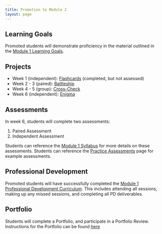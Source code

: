 ```yaml
---
title: Promotion to Module 2
layout: page
---
```


## Learning Goals

Promoted students will demonstrate proficiency in the material outlined in the [Module 1 Learning Goals](./learning_goals).

## Projects

* Week 1 (independent): [Flashcards](./projects/flashcards) (completed, but not assessed)
* Week 2 - 3 (paired): [Battleship](./projects/battleship)
* Week 4 - 5 (group): [Cross-Check](./projects/cross_check)
* Week 6 (independent): [Enigma](./projects/enigma)

## Assessments

In week 6, students will complete two assessments:

1. Paired Assessment
1. Independent Assessment

Students can reference the [Module 1 Syllabus](./syllabus) for more details on these assessments. Students can reference the [Practice Assessments](./practice_assessments) page for example assessments.

## Professional Development

Promoted students will have successfully completed the [Module 1 Professional Development Curriculum](https://github.com/turingschool/career-development-curriculum/tree/master/module_one). This includes attending all sessions, making up any missed sessions, and completing all PD deliverables.

## Portfolio

Students will complete a Portfolio, and participate in a Portfolio Review. Instructions for the Portfolio can be found [here](./portfolios)
